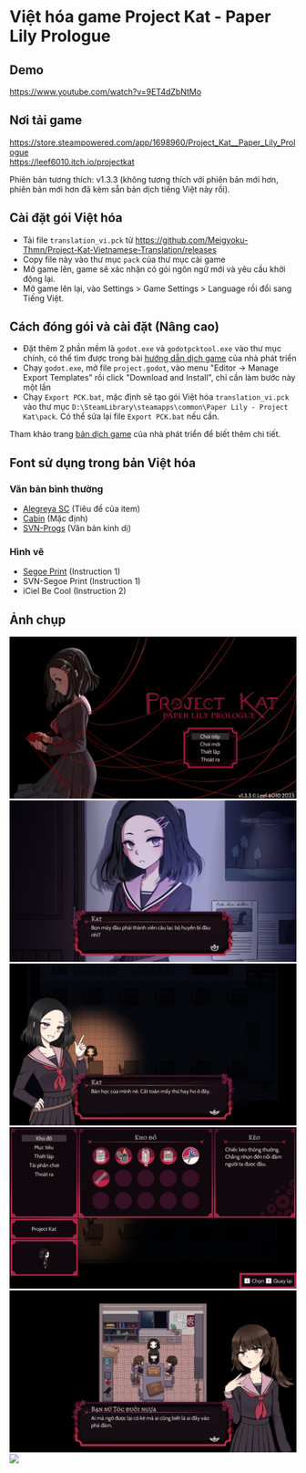 # Việt hóa game Project Kat - Paper Lily Prologue
## Demo
https://www.youtube.com/watch?v=9ET4dZbNtMo

## Nơi tải game
https://store.steampowered.com/app/1698960/Project_Kat__Paper_Lily_Prologue <br>
https://leef6010.itch.io/projectkat

Phiên bản tương thích: v1.3.3 (không tương thích với phiên bản mới hơn, phiên bản mới hơn đã kèm sẵn bản dịch tiếng Việt này rồi).

## Cài đặt gói Việt hóa
- Tải file `translation_vi.pck` từ https://github.com/Meigyoku-Thmn/Project-Kat-Vietnamese-Translation/releases
- Copy file này vào thư mục `pack` của thư mục cài game
- Mở game lên, game sẽ xác nhận có gói ngôn ngữ mới và yêu cầu khởi động lại.
- Mở game lên lại, vào Settings > Game Settings > Language rồi đổi sang Tiếng Việt.

## Cách đóng gói và cài đặt (Nâng cao)
- Đặt thêm 2 phần mềm là `godot.exe` và `godotpcktool.exe` vào thư mục chính, có thể tìm được trong bài [hướng dẫn dịch game](https://docs.google.com/document/d/1EvIIyEhHKRcq4UExLn-JIEYvh65HKF7CawheY4srLog) của nhà phát triển
- Chạy `godot.exe`, mở file `project.godot`, vào menu "Editor -> Manage Export Templates" rồi click "Download and Install", chỉ cần làm bước này một lần
- Chạy `Export PCK.bat`, mặc định sẽ tạo gói Việt hóa `translation_vi.pck` vào thư mục `D:\SteamLibrary\steamapps\common\Paper Lily - Project Kat\pack`. Có thể sửa lại file `Export PCK.bat` nếu cần.

Tham khảo trang [bản dịch game](https://leef6010.itch.io/projectkat/devlog/315925/project-kat-translations) của nhà phát triển để biết thêm chi tiết.

## Font sử dụng trong bản Việt hóa
### Văn bản bình thường
- [Alegreya SC](https://fonts.google.com/specimen/Alegreya+SC) (Tiêu đề của item)
- [Cabin](https://fonts.google.com/specimen/Cabin) (Mặc định)
- [SVN-Progs](https://www.svnfont.com/viet-hoa-svn-progs/) (Văn bản kinh dị)
### Hình vẽ
- [Segoe Print](https://learn.microsoft.com/vi-vn/typography/font-list/segoe-print) (Instruction 1)
- SVN-Segoe Print (Instruction 1)
- iCiel Be Cool (Instruction 2)

## Ảnh chụp
![](./screenshots/1.jpg)
![](./screenshots/2.jpg)
![](./screenshots/5.jpg)
![](./screenshots/3.jpg)
![](./screenshots/4.jpg)
![](./screenshots/6.jpg)
